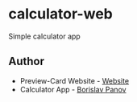 # calculator-web

Simple calculator app

## Author

- Preview-Card Website  - [Website](https://borislavpanov-web.github.io/Preview-Card-Project/)
- Calculator App - [Borislav Panov](https://borislavpanov-web.github.io/calculator-web/)
